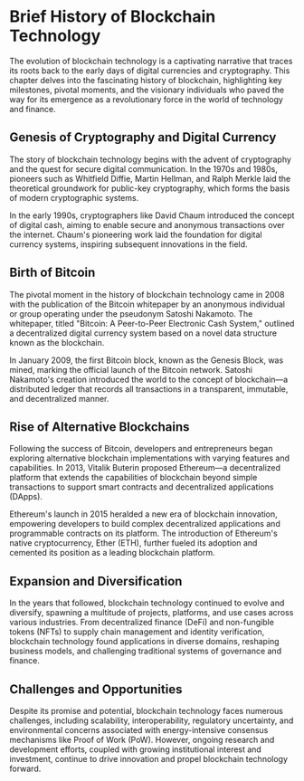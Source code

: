 # Brief History of Blockchain Technology

The evolution of blockchain technology is a captivating narrative that traces its roots back to the early days of digital currencies and cryptography. This chapter delves into the fascinating history of blockchain, highlighting key milestones, pivotal moments, and the visionary individuals who paved the way for its emergence as a revolutionary force in the world of technology and finance.

## Genesis of Cryptography and Digital Currency

The story of blockchain technology begins with the advent of cryptography and the quest for secure digital communication. In the 1970s and 1980s, pioneers such as Whitfield Diffie, Martin Hellman, and Ralph Merkle laid the theoretical groundwork for public-key cryptography, which forms the basis of modern cryptographic systems.

In the early 1990s, cryptographers like David Chaum introduced the concept of digital cash, aiming to enable secure and anonymous transactions over the internet. Chaum's pioneering work laid the foundation for digital currency systems, inspiring subsequent innovations in the field.

## Birth of Bitcoin

The pivotal moment in the history of blockchain technology came in 2008 with the publication of the Bitcoin whitepaper by an anonymous individual or group operating under the pseudonym Satoshi Nakamoto. The whitepaper, titled "Bitcoin: A Peer-to-Peer Electronic Cash System," outlined a decentralized digital currency system based on a novel data structure known as the blockchain.

In January 2009, the first Bitcoin block, known as the Genesis Block, was mined, marking the official launch of the Bitcoin network. Satoshi Nakamoto's creation introduced the world to the concept of blockchain—a distributed ledger that records all transactions in a transparent, immutable, and decentralized manner.

## Rise of Alternative Blockchains

Following the success of Bitcoin, developers and entrepreneurs began exploring alternative blockchain implementations with varying features and capabilities. In 2013, Vitalik Buterin proposed Ethereum—a decentralized platform that extends the capabilities of blockchain beyond simple transactions to support smart contracts and decentralized applications (DApps).

Ethereum's launch in 2015 heralded a new era of blockchain innovation, empowering developers to build complex decentralized applications and programmable contracts on its platform. The introduction of Ethereum's native cryptocurrency, Ether (ETH), further fueled its adoption and cemented its position as a leading blockchain platform.

## Expansion and Diversification

In the years that followed, blockchain technology continued to evolve and diversify, spawning a multitude of projects, platforms, and use cases across various industries. From decentralized finance (DeFi) and non-fungible tokens (NFTs) to supply chain management and identity verification, blockchain technology found applications in diverse domains, reshaping business models, and challenging traditional systems of governance and finance.

## Challenges and Opportunities

Despite its promise and potential, blockchain technology faces numerous challenges, including scalability, interoperability, regulatory uncertainty, and environmental concerns associated with energy-intensive consensus mechanisms like Proof of Work (PoW). However, ongoing research and development efforts, coupled with growing institutional interest and investment, continue to drive innovation and propel blockchain technology forward.